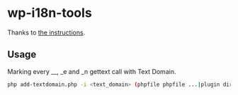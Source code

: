 # wp-i18n-tools
Thanks to [the instructions](https://gist.github.com/UVLabs/acd63b7ffe01d677f58c7bbb73a48ed3).
## Usage
Marking every __, _e and _n gettext call with Text Domain.
```bash
php add-textdomain.php -i <text_domain> (phpfile phpfile ...|plugin directory)
```
